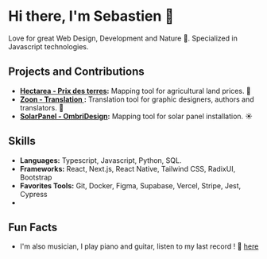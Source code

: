 # Hi there, I'm Sebastien 👋

Love for great Web Design, Development and Nature 🍃. Specialized in Javascript technologies. 

## Projects and Contributions
- **[Hectarea - Prix des terres](https://www.prix-des-terres.fr/):** Mapping tool for agricultural land prices. 🌳
- **[Zoon - Translation ](https://www.zoon.fr/):** Translation tool for graphic designers, authors and translators. 📖
- **[SolarPanel - OmbriDesign](https://www.solakvan.com/):** Mapping tool for solar panel installation. ☀️

## Skills
- **Languages:** Typescript, Javascript, Python, SQL.
- **Frameworks:** React, Next.js, React Native, Tailwind CSS, RadixUI, Bootstrap
- **Favorites Tools:** Git, Docker, Figma, Supabase, Vercel, Stripe, Jest, Cypress
- 
## Fun Facts
- I'm also musician, I play piano and guitar, listen to my last record ! 🎵 [here](https://open.spotify.com/intl-fr/artist/2dYUJzGTM4lhumakfw9HWT?si=2SYY-lRaTYCAspZriKEmgA)

